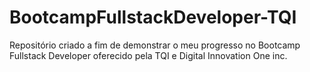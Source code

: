 # BootcampFullstackDeveloper-TQI
Repositório criado a fim de demonstrar o meu progresso no Bootcamp Fullstack Developer oferecido pela TQI e Digital Innovation One inc.
